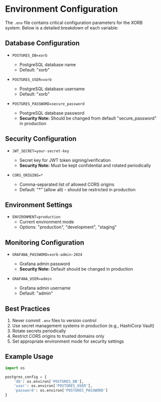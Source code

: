# Environment Configuration

The `.env` file contains critical configuration parameters for the XORB system. Below is a detailed breakdown of each variable:

## Database Configuration
- `POSTGRES_DB=xorb`
  - PostgreSQL database name
  - Default: "xorb"

- `POSTGRES_USER=xorb`
  - PostgreSQL database username
  - Default: "xorb"

- `POSTGRES_PASSWORD=secure_password`
  - PostgreSQL database password
  - **Security Note:** Should be changed from default "secure_password" in production

## Security Configuration
- `JWT_SECRET=your-secret-key`
  - Secret key for JWT token signing/verification
  - **Security Note:** Must be kept confidential and rotated periodically

- `CORS_ORIGINS=*`
  - Comma-separated list of allowed CORS origins
  - Default: "*" (allow all) - should be restricted in production

## Environment Settings
- `ENVIRONMENT=production`
  - Current environment mode
  - Options: "production", "development", "staging"

## Monitoring Configuration
- `GRAFANA_PASSWORD=xorb-admin-2024`
  - Grafana admin password
  - **Security Note:** Default should be changed in production

- `GRAFANA_USER=admin`
  - Grafana admin username
  - Default: "admin"

## Best Practices
1. Never commit `.env` files to version control
2. Use secret management systems in production (e.g., HashiCorp Vault)
3. Rotate secrets periodically
4. Restrict CORS origins to trusted domains only
5. Set appropriate environment mode for security settings

## Example Usage
```python
import os

postgres_config = {
    'db': os.environ['POSTGRES_DB'],
    'user': os.environ['POSTGRES_USER'],
    'password': os.environ['POSTGRES_PASSWORD']
}
```
